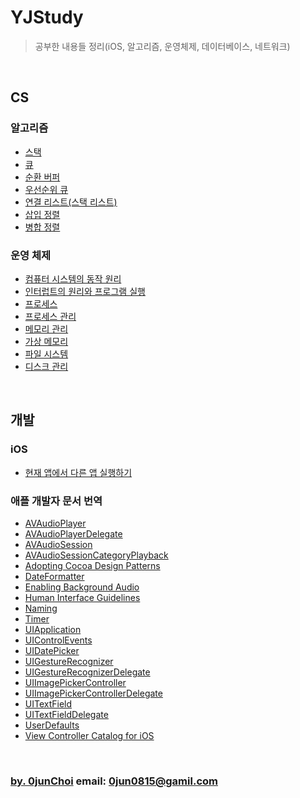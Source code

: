 # YJStudy
> 공부한 내용들 정리(iOS, 알고리즘, 운영체제, 데이터베이스, 네트워크)


&nbsp; 
## CS
### 알고리즘
* [스택](https://github.com/0jun0815/YJStudy/tree/master/알고리즘/스택)
* [큐](https://github.com/0jun0815/YJStudy/tree/master/알고리즘/큐)
* [순환 버퍼](https://github.com/0jun0815/YJStudy/tree/master/알고리즘/순환%20버퍼)
* [우선순위 큐](https://github.com/0jun0815/YJStudy/tree/master/알고리즘/우선순위%20큐)
* [연결 리스트(스택 리스트)](https://github.com/0jun0815/YJStudy/tree/master/알고리즘/연결%20리스트(스택%20리스트))
* [삽입 정렬](https://github.com/0jun0815/YJStudy/tree/master/알고리즘/삽입%20정렬)
* [병합 정렬](https://github.com/0jun0815/YJStudy/tree/master/알고리즘/병합%20정렬)


### 운영 체제
* [컴퓨터 시스템의 동작 원리](https://github.com/0jun0815/YJStudy/tree/master/운영체제/컴퓨터%20시스템의%20동작%20원리)
* [인터럽트의 원리와 프로그램 실행](https://github.com/0jun0815/YJStudy/tree/master/운영체제/인터럽트의%20원리와%20프로그램%20실행)
* [프로세스](https://github.com/0jun0815/YJStudy/tree/master/운영체제/프로세스)
* [프로세스 관리](https://github.com/0jun0815/YJStudy/tree/master/운영체제/프로세스%20관리)
* [메모리 관리](https://github.com/0jun0815/YJStudy/tree/master/운영체제/메모리%20관리)
* [가상 메모리](https://github.com/0jun0815/YJStudy/tree/master/운영체제/가상%20메모리)
* [파일 시스템](https://github.com/0jun0815/YJStudy/tree/master/운영체제/파일%20시스템)
* [디스크 관리](https://github.com/0jun0815/YJStudy/tree/master/운영체제/디스크%20관리)


&nbsp; 
## 개발
### iOS
* [현재 앱에서 다른 앱 실행하기](https://github.com/0jun0815/YJStudy/tree/master/iOS/현재%20앱에서%20다른%20앱%20실행하기)


### 애플 개발자 문서 번역
* [AVAudioPlayer](https://github.com/0jun0815/YJStudy/tree/master/애플%20개발자%20문서%20번역/AVAudioPlayer)
* [AVAudioPlayerDelegate](https://github.com/0jun0815/YJStudy/tree/master/애플%20개발자%20문서%20번역/AVAudioPlayerDelegate)
* [AVAudioSession](https://github.com/0jun0815/YJStudy/tree/master/애플%20개발자%20문서%20번역/AVAudioSession)
* [AVAudioSessionCategoryPlayback](https://github.com/0jun0815/YJStudy/tree/master/애플%20개발자%20문서%20번역/AVAudioSessionCategoryPlayback)
* [Adopting Cocoa Design Patterns](https://github.com/0jun0815/YJStudy/tree/master/애플%20개발자%20문서%20번역/Adopting%20Cocoa%20Design%20Patterns)
* [DateFormatter](https://github.com/0jun0815/YJStudy/tree/master/애플%20개발자%20문서%20번역/DateFormatter)
* [Enabling Background Audio](https://github.com/0jun0815/YJStudy/tree/master/애플%20개발자%20문서%20번역/Enabling%20Background%20Audio)
* [Human Interface Guidelines](https://github.com/0jun0815/YJStudy/tree/master/애플%20개발자%20문서%20번역/Human%20Interface%20Guidelines)
* [Naming](https://github.com/0jun0815/YJStudy/tree/master/애플%20개발자%20문서%20번역/Naming)
* [Timer](https://github.com/0jun0815/YJStudy/tree/master/애플%20개발자%20문서%20번역/Timer)
* [UIApplication](https://github.com/0jun0815/YJStudy/tree/master/애플%20개발자%20문서%20번역/UIApplication)
* [UIControlEvents](https://github.com/0jun0815/YJStudy/tree/master/애플%20개발자%20문서%20번역/UIControlEvents)
* [UIDatePicker](https://github.com/0jun0815/YJStudy/tree/master/애플%20개발자%20문서%20번역/UIDatePicker)
* [UIGestureRecognizer](https://github.com/0jun0815/YJStudy/tree/master/애플%20개발자%20문서%20번역/UIGestureRecognizer)
* [UIGestureRecognizerDelegate](https://github.com/0jun0815/YJStudy/tree/master/애플%20개발자%20문서%20번역/UIGestureRecognizerDelegate)
* [UIImagePickerController](https://github.com/0jun0815/YJStudy/tree/master/애플%20개발자%20문서%20번역/UIImagePickerController)
* [UIImagePickerControllerDelegate](https://github.com/0jun0815/YJStudy/tree/master/애플%20개발자%20문서%20번역/UIImagePickerControllerDelegate)
* [UITextField](https://github.com/0jun0815/YJStudy/tree/master/애플%20개발자%20문서%20번역/UITextField)
* [UITextFieldDelegate](https://github.com/0jun0815/YJStudy/tree/master/애플%20개발자%20문서%20번역/UITextFieldDelegate)
* [UserDefaults](https://github.com/0jun0815/YJStudy/tree/master/애플%20개발자%20문서%20번역/UserDefaults)
* [View Controller Catalog for iOS](https://github.com/0jun0815/YJStudy/tree/master/애플%20개발자%20문서%20번역/View%20Controller%20Catalog%20for%20iOS)






&nbsp;
&nbsp;      
### [by. 0junChoi](https://github.com/0jun0815) email: <0jun0815@gamil.com>

